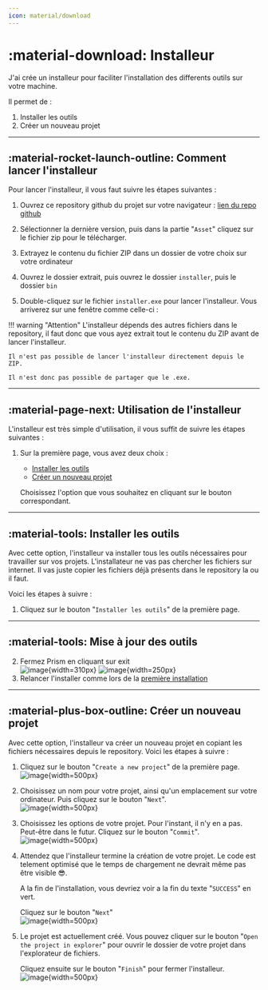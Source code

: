 ```yaml
---
icon: material/download
---
```


# :material-download: Installeur

J'ai crée un installeur pour faciliter l'installation des differents outils sur votre machine.

Il permet de :

1. Installer les outils
2. Créer un nouveau projet

------

## :material-rocket-launch-outline: Comment lancer l'installeur

Pour lancer l'installeur, il vous faut suivre les étapes suivantes :

1. Ouvrez ce repository github du projet sur votre navigateur : 
[lien du repo github](https://github.com/ThomasEscalle/Pipeline_USD_2025-2026_src/releases)
2. Sélectionner la dernière version, puis dans la partie "`Asset`" cliquez  sur le fichier zip pour le télécharger.

3. Extrayez le contenu du fichier ZIP dans un dossier de votre choix sur votre ordinateur
4. Ouvrez le dossier extrait, puis ouvrez le dossier `installer`, puis le dossier `bin`
5. Double-cliquez sur le fichier `installer.exe` pour lancer l'installeur. Vous arriverez sur une fenêtre comme celle-ci :

!!! warning "Attention"
    L'installeur dépends des autres fichiers dans le repository, il faut donc que vous ayez extrait tout le contenu du ZIP avant de lancer l'installeur. 
    
    Il n'est pas possible de lancer l'installeur directement depuis le ZIP.

    Il n'est donc pas possible de partager que le .exe.

------

## :material-page-next: Utilisation de l'installeur

L'installeur est très simple d'utilisation, il vous suffit de suivre les étapes suivantes :

1. Sur la première page, vous avez deux choix : 
    - [Installer les outils](#installer-les-outils)
    - [Créer un nouveau projet](#creer-un-nouveau-projet)

    Choisissez l'option que vous souhaitez en cliquant sur le bouton correspondant.

------

## :material-tools: Installer les outils

Avec cette option, l'installeur va installer tous les outils nécessaires pour travailler sur vos projets. 
L'installateur ne vas pas chercher les fichiers sur internet. Il vas juste copier les fichiers déjà présents dans le repository la ou il faut.

Voici les étapes à suivre :

1. Cliquez sur le bouton "`Installer les outils`" de la première page.<br>

------

## :material-tools: Mise à jour des outils

2. Fermez Prism en cliquant sur exit<br>
![image](../assets/screen_outils_prism_installer/05.png){width=310px}
![image](../assets/screen_outils_prism_installer/06.png){width=250px}
3. Relancer l'installer comme lors de la [première installation](#comment-lancer-linstalleur)

------

## :material-plus-box-outline: Créer un nouveau projet

Avec cette option, l'installeur va créer un nouveau projet en copiant les fichiers nécessaires depuis le repository. Voici les étapes à suivre :

1. Cliquez sur le bouton "`Create a new project`" de la première page.<br>
![image](../assets/screen_outils_installer/01.png){width=500px}
2. Choisissez un nom pour votre projet, ainsi qu'un emplacement sur votre ordinateur. Puis cliquez sur le bouton "`Next`".<br>
![image](../assets/screen_outils_installer/02.png){width=500px}
3. Choisissez les options de votre projet. Pour l'instant, il n'y en a pas. Peut-être dans le futur. Cliquez sur le bouton "`Commit`".<br>
![image](../assets/screen_outils_installer/03.png){width=500px}
4. Attendez que l'installeur termine la création de votre projet. Le code est telement optimisé que le temps de chargement ne devrait même pas être visible 😎.
    
    A la fin de l'installation, vous devriez voir a la fin du texte "`SUCCESS`" en vert.
    
    Cliquez sur le bouton "`Next`"
    <br>
![image](../assets/screen_outils_installer/04.png){width=500px}

5. Le projet est actuellement créé. Vous pouvez cliquer sur le bouton "`Open the project in explorer`" pour ouvrir le dossier de votre projet dans l'explorateur de fichiers.
    
    Cliquez ensuite sur le bouton "`Finish`" pour fermer l'installeur.
    <br>
![image](../assets/screen_outils_installer/05.png){width=500px}